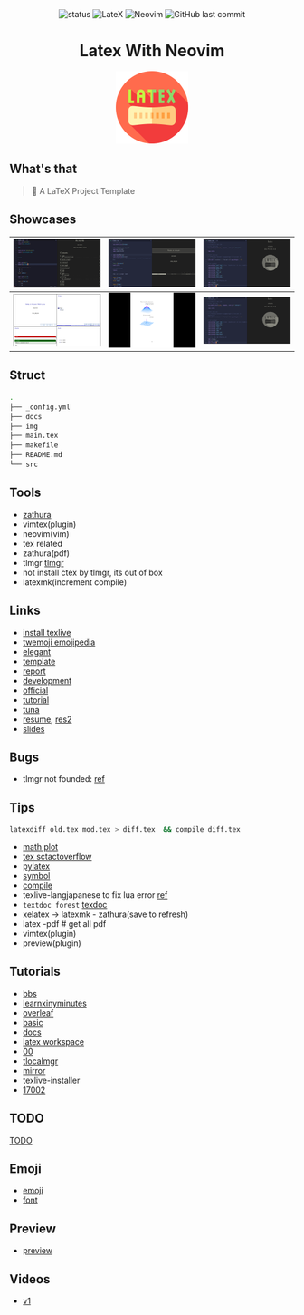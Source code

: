 <div align="center">
<img src="https://img.shields.io/badge/Status-ING-blueviolet.svg?style=flat-square&logo=Chakra-Ui&color=90E59A&logoColor=green" alt="status" >
<img src="https://img.shields.io/badge/LaTeX-38BDAE?logo=latex&logoColor=white&style=flat-square" alt="LateX" />
<img src="https://img.shields.io/badge/Neovim-57A143?logo=neovim&logoColor=white&style=flat-square" alt="Neovim" />
<img alt="GitHub last commit" src="https://img.shields.io/github/last-commit/oeyoews/latex?logo=github&logoColor=cyan&style=flat-square">
</div>

<h1 align="center">Latex With Neovim</h1>

<div align="center">

<img src="img/latex.png" width=128/>

</div>

## What's that

> 🎊 A LaTeX Project Template

## Showcases

| <img src="img/00.png" align="bottom" width=256/> | <img src="img/03.png" align="bottom" width=256/> | <img src="img/02.png" align="bottom" width=256/> |
| :----------------------------------------------: | :----------------------------------------------: | ------------------------------------------------ |
| <img src="img/01.png" align="bottom" width=256/> | <img src="img/l4.png" align="bottom" width=256/> | <img src="img/02.png" align="bottom" width=256/> |

## Struct

```bash
.
├── _config.yml
├── docs
├── img
├── main.tex
├── makefile
├── README.md
└── src

```

## Tools

- [zathura](https://wiki.archlinux.org/title/zathura)
- vimtex(plugin)
- neovim(vim)
- tex related
- zathura(pdf)
- tlmgr
  [tlmgr](http://tug.ctan.org/info/tlmgr-intro-zh-cn/tlmgr-intro-zh-cn.pdf)
- not install ctex by tlmgr, its out of box
- latexmk(increment compile)

## Links

- [install texlive](https://wiki.archlinux.org/title/TeX_Live#Package_documentation)
- [twemoji emojipedia](https://emojipedia.org/twitter/twemoji-14.0/party-popper/)
- [elegant](https://github.com/ElegantLaTeX/)
- [template](https://github.com/Azure1210/elegantbook-magic-revision)
- [report](http://www.ptep-online.com/ctan/lshort_chinese.pdf)
- [development](https://segmentfault.com/a/1190000038145401)
- [official](https://www.latex-project.org/help/documentation/)
- [tutorial](https://nbviewer.org/github/xinychen/latex-cookbook/blob/main/chapter-1/section5.ipynb)
- [tuna](https://github.com/tuna/thuthesis)
- [resume](https://github.com/hijiangtao/resume), [res2](https://github.com/jankapunkt/latexcv)
- [slides](https://github.com/xinychen/awesome-beamer)

## Bugs

- tlmgr not founded: [ref](https://wiki.archlinux.org/title/TeX_Live#tlmgr)

## Tips

```bash
latexdiff old.tex mod.tex > diff.tex  && compile diff.tex
```

- [math plot](https://zhuanlan.zhihu.com/p/493767981)
- [tex sctactoverflow](https://tex.stackexchange.com/)
- [pylatex](https://github.com/JelteF/PyLaTeX)
- [symbol](http://detexify.kirelabs.org/classify.html)
- [compile](https://zhuanlan.zhihu.com/p/127737245)
- texlive-langjapanese to fix lua error [ref](https://wiki.archlinux.org/title/TeX_Live/CJK#Missing_or_inconsistent_fonts)
- `textdoc forest` [texdoc](https://texdoc.org/index.html)
- xelatex -> latexmk - zathura(save to refresh)
- latex -pdf # get all pdf
- vimtex(plugin)
- preview(plugin)

## Tutorials

- [bbs](https://www.mysmth.net/nForum/#!board/TeX)
- [learnxinyminutes](https://learnxinyminutes.com/docs/latex/)
- [overleaf](https://www.overleaf.com/learn)
- [basic](https://www.learnlatex.org/en/)
- [docs](https://lvjr.bitbucket.io/tutorial/learn-latex.pdf)
- [latex workspace](https://www.latexstudio.net/archives/5900.html)
- [00](https://evian-zhang.github.io/index.html)
- [tlocalmgr](https://wiki.archlinux.org/title/TeX_Live)
- [mirror](https://mirrors.tuna.tsinghua.edu.cn/help/CTAN/)
- texlive-installer
- [17002](https://castel.dev/post/lecture-notes-2/)

## TODO

[TODO](docs/todo.norg)

## Emoji

- [emoji](https://texdoc.org/serve/emoji/0)
- [font](https://github.com/mozilla/twemoji-colr/releases/tag/v0.6.0)

## Preview

- [preview](https://github.com/oeyoews/latex/tree/gh-pages)

## Videos

- [v1](https://www.youtube.com/watch?v=M0p0y5sBBCo)
